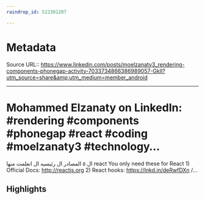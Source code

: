 ```yaml
---
raindrop_id: 522301207

---
```


# Metadata
Source URL:: https://www.linkedin.com/posts/moelzanaty3_rendering-components-phonegap-activity-7033734866386989057-GklI?utm_source=share&amp;utm_medium=member_android


---
# Mohammed Elzanaty on LinkedIn: #rendering #components #phonegap #react #coding #moelzanaty3 #technology…

ال ٥ المصادر ال رئيسيه ال  اتعلمت منها react  You only need these for React   1) Official Docs: http://reactjs.org 2) React hooks: https://lnkd.in/deRwfDXn /…

## Highlights
